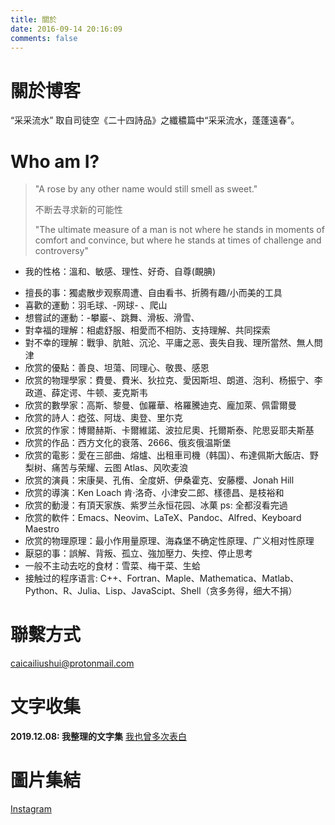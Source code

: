 ```yaml
---
title: 關於
date: 2016-09-14 20:16:09
comments: false
---
```

# 關於博客
“采采流水” 取自司徒空《二十四詩品》之纖穠篇中“采采流水，蓬蓬遠春”。

# Who am I?
> "A rose by any other name would still smell as sweet."
>
> 不断去寻求新的可能性 
>
>"The ultimate measure of a man is not where he stands in moments of comfort and convince, but where he stands at times of challenge and controversy"
>

- 我的性格：溫和、敏感、理性、好奇、自尊(靦腆)
<!-- - 擅長的事：獨處散步观察周遭、自由看书(最近喜欢看现代诗、短篇小说集、长篇小说)、折腾有趣/小而美的工具 -->
- 擅長的事：獨處散步观察周遭、自由看书、折腾有趣/小而美的工具
- 喜歡的運動：羽毛球、-网球- 、爬山
- 想嘗試的運動：-攀巖-、跳舞、滑板、滑雪、
- 對幸福的理解：相處舒服、相愛而不相防、支持理解、共同探索
- 對不幸的理解：戰爭、肮賍、沉沦、平庸之恶、喪失自我、理所當然、無人問津
- 欣赏的優點：善良、坦蕩、同理心、敬畏、感恩
- 欣赏的物理學家：費曼、費米、狄拉克、愛因斯坦、朗道、泡利、杨振宁、李政道、薛定谔、牛顿、麦克斯韦
- 欣赏的數學家：高斯、黎曼、伽羅華、格羅騰迪克、龐加萊、佩雷爾曼
- 欣赏的詩人：瘂弦、阿垅、奧登、里尓克
- 欣赏的作家：博爾赫斯、卡爾維諾、波拉尼奧、托爾斯泰、陀思妥耶夫斯基
- 欣赏的作品：西方文化的衰落、2666、俄亥俄温斯堡
- 欣赏的電影：愛在三部曲、熔爐、出租車司機（韩国）、布達佩斯大飯店、野梨树、痛苦与荣耀、云图 Atlas、风吹麦浪
- 欣赏的演員：宋康昊、孔侑、全度妍、伊桑霍克、安藤櫻、Jonah Hill
- 欣赏的導演：Ken Loach 肯·洛奇、小津安二郎、樣德昌、是枝裕和
- 欣赏的動漫：有頂天家族、紫罗兰永恒花园、冰菓 ps: 全都沒看完過
- 欣赏的軟件：Emacs、Neovim、LaTeX、Pandoc、Alfred、Keyboard Maestro
- 欣赏的物理原理：最小作用量原理、海森堡不确定性原理、广义相对性原理
- 厭惡的事：誤解、背叛、孤立、強加壓力、失控、停止思考
- 一般不主动去吃的食材：雪菜、梅干菜、生蛤
- 接触过的程序语言: C++、Fortran、Maple、Mathematica、Matlab、Python、R、Julia、Lisp、JavaScipt、Shell（贪多务得，细大不捐）

# 聯繫方式

caicailiushui@protonmail.com

# 文字收集
**2019.12.08: 我整理的文字集** [我也曾多次表白](https://github.com/QIanGua/guwenxuan)

# 圖片集結

[Instagram](https://www.instagram.com/mlyqdd/)